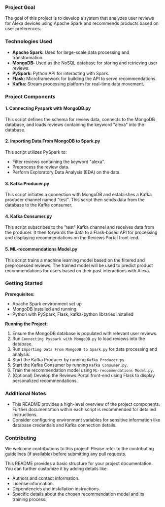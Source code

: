 ### Project Goal

The goal of this project is to develop a system that analyzes user reviews for Alexa devices using Apache Spark and recommends products based on user preferences.

### Technologies Used

* **Apache Spark:** Used for large-scale data processing and transformation.
* **MongoDB:** Used as the NoSQL database for storing and retrieving user reviews.
* **PySpark:** Python API for interacting with Spark.
* **Flask:** Microframework for building the API to serve recommendations.
* **Kafka:** Stream processing platform for real-time data movement.

### Project Components

####  1. Connecting Pyspark with MongoDB.py
This script defines the schema for review data, connects to the MongoDB database, and loads reviews containing the keyword "alexa" into the database.

####  2. Importing Data From MongoDB to Spark.py
This script utilizes PySpark to:
   * Filter reviews containing the keyword "alexa".
   * Preprocess the review data.
   * Perform Exploratory Data Analysis (EDA) on the data.

####  3. Kafka Producer.py
This script initiates a connection with MongoDB and establishes a Kafka producer channel named "test". This script then sends data from the database to the Kafka consumer.

####  4. Kafka Consumer.py
This script subscribes to the "test" Kafka channel and receives data from the producer. It then forwards the data to a Flask-based API for processing and displaying recommendations on the Reviews Portal front-end.

####  5. ML-recommendations Model.py
This script trains a machine learning model based on the filtered and preprocessed reviews. The trained model will be used to predict product recommendations for users based on their past interactions with Alexa.

### Getting Started

**Prerequisites:**

* Apache Spark environment set up
* MongoDB installed and running
* Python with PySpark, Flask, kafka-python libraries installed

**Running the Project:**

1. Ensure the MongoDB database is populated with relevant user reviews.
2. Run `Connecting Pyspark with MongoDB.py` to load reviews into the database.
3. Run `Importing Data From MongoDB to Spark.py` for data processing and analysis.
4. Start the Kafka Producer by running `Kafka Producer.py`.
5. Start the Kafka Consumer by running `Kafka Consumer.py`.
6. Train the recommendation model using `ML-recommendations Model.py`.
7. (Optional) Develop the Reviews Portal front-end using Flask to display personalized recommendations.

### Additional Notes

* This README provides a high-level overview of the project components. Further documentation within each script is recommended for detailed instructions.
* Consider configuring environment variables for sensitive information like database credentials and Kafka connection details.

### Contributing

We welcome contributions to this project! Please refer to the contributing guidelines (if available) before submitting any pull requests.

This README provides a basic structure for your project documentation. You can further customize it by adding details like:

* Authors and contact information.
* License information.
* Dependencies and installation instructions. 
* Specific details about the chosen recommendation model and its training process.


